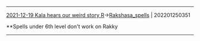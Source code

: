 ***
[2021-12-19 Kala hears our weird story R](../../sessions/notes_brian/2021-12-19%20Kala%20hears%20our%20weird%20story%20R.md)->[Rakshasa_spells](Insights/Attach/Rakshasa_spells.md) | 202201250351

**Spells under 6th level don't work on Rakky

***